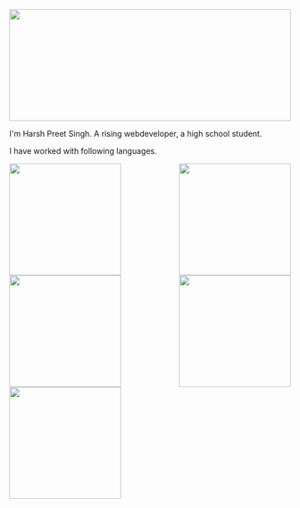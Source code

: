 <img src="https://user-images.githubusercontent.com/96297528/204026165-4328279c-9c6c-4e0f-9e86-ff8b478bb179.gif" width="100%" height="200">

I'm Harsh Preet Singh. A rising webdeveloper, a high school student.


I have worked with following languages.

<img src="https://user-images.githubusercontent.com/96297528/204023844-56406436-c276-4bb6-9d1e-6137e263b408.png" align="left" width="200" height="200">          <img src="https://user-images.githubusercontent.com/96297528/204023924-c24ab871-7656-429b-ab3d-a88b37780164.jpeg" align="right" width="200" height="200" >

<img src="https://user-images.githubusercontent.com/96297528/204023879-8599e8ba-2da9-4475-9149-ed4b2b734b7d.png" align="left" width="200" height="200">          <img src="https://user-images.githubusercontent.com/96297528/204023996-a3fb5818-2c61-44b2-b855-87cf9177e1e1.jpeg" align="right" width="200" height="200">

<img src="https://user-images.githubusercontent.com/96297528/204024128-5db1ace7-acee-4427-8df8-c7268267c411.png" align="left" width="200" height="200">

